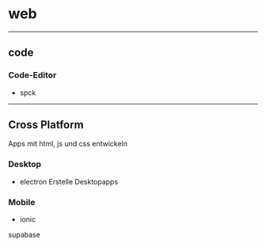 # web
---
## code

### Code-Editor
- spck

---
## Cross Platform
Apps mit html, js und css entwickeln

### Desktop
- electron
Erstelle Desktopapps 

### Mobile 
- ionic

supabase
